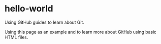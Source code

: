 # hello-world
Using GitHub guides to learn about Git.

Using this page as an example and to learn more about GitHub using basic HTML files.
